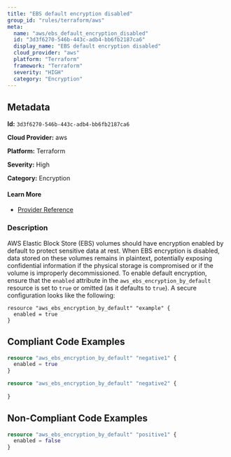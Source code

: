 ```yaml
---
title: "EBS default encryption disabled"
group_id: "rules/terraform/aws"
meta:
  name: "aws/ebs_default_encryption_disabled"
  id: "3d3f6270-546b-443c-adb4-bb6fb2187ca6"
  display_name: "EBS default encryption disabled"
  cloud_provider: "aws"
  platform: "Terraform"
  framework: "Terraform"
  severity: "HIGH"
  category: "Encryption"
---
```

## Metadata

**Id:** `3d3f6270-546b-443c-adb4-bb6fb2187ca6`

**Cloud Provider:** aws

**Platform:** Terraform

**Severity:** High

**Category:** Encryption

#### Learn More

 - [Provider Reference](https://registry.terraform.io/providers/hashicorp/aws/latest/docs/resources/ebs_encryption_by_default)

### Description

 AWS Elastic Block Store (EBS) volumes should have encryption enabled by default to protect sensitive data at rest. When EBS encryption is disabled, data stored on these volumes remains in plaintext, potentially exposing confidential information if the physical storage is compromised or if the volume is improperly decommissioned. To enable default encryption, ensure that the `enabled` attribute in the `aws_ebs_encryption_by_default` resource is set to `true` or omitted (as it defaults to `true`). A secure configuration looks like the following: 
```
resource "aws_ebs_encryption_by_default" "example" {
  enabled = true
}
```


## Compliant Code Examples
```terraform
resource "aws_ebs_encryption_by_default" "negative1" {
  enabled = true
}

resource "aws_ebs_encryption_by_default" "negative2" {
  
}
```
## Non-Compliant Code Examples
```terraform
resource "aws_ebs_encryption_by_default" "positive1" {
  enabled = false
}
```